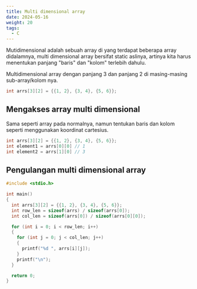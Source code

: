 ```yaml
---
title: Multi dimensional array
date: 2024-05-16
weight: 20
tags: 
  - C
---
```


Mutidimensional adalah sebuah array di yang terdapat beberapa array didalamnya, multi dimensional array bersifat static aslinya, artinya kita harus menentukan panjang "baris" dan "kolom" terlebih dahulu.

Multidimensional array dengan panjang 3 dan panjang 2 di masing-masing sub-array/kolom nya.

```c
int arrs[3][2] = {{1, 2}, {3, 4}, {5, 6}};
```

## Mengakses array multi dimensional

Sama seperti array pada normalnya, namun tentukan baris dan kolom seperti menggunakan koordinat cartesius.

```c
int arrs[3][2] = {{1, 2}, {3, 4}, {5, 6}};
int element1 = arrs[0][0] // 1
int element2 = arrs[1][0] // 3
```

## Pengulangan multi dimensional array

```c
#include <stdio.h>

int main()
{
  int arrs[3][2] = {{1, 2}, {3, 4}, {5, 6}};
  int row_len = sizeof(arrs) / sizeof(arrs[0]);
  int col_len = sizeof(arrs[0]) / sizeof(arrs[0][0]);

  for (int i = 0; i < row_len; i++)
  {
    for (int j = 0; j < col_len; j++)
    {
      printf("%d ", arrs[i][j]);
    }
    printf("\n");
  }

  return 0;
}
```